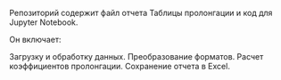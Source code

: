 Репозиторий содержит файл отчета Таблицы пролонгации и код для Jupyter Notebook. 

Он включает:

Загрузку и обработку данных.
Преобразование форматов.
Расчет коэффициентов пролонгации.
Сохранение отчета в Excel.
